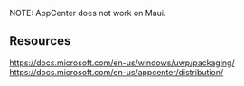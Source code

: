 ﻿
NOTE: AppCenter does not work on Maui.

## Resources
https://docs.microsoft.com/en-us/windows/uwp/packaging/
https://docs.microsoft.com/en-us/appcenter/distribution/